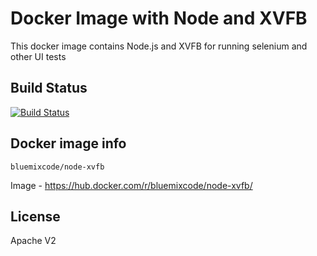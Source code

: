 # Docker Image with Node and XVFB
This docker image contains Node.js and XVFB for running selenium and other UI tests

## Build Status
[![Build Status](https://travis-ci.org/IBM-Bluemix/docker-node-xvfb.svg?branch=master)](https://travis-ci.org/IBM-Bluemix/docker-node-xvfb)

## Docker image info

```
bluemixcode/node-xvfb
```

Image - https://hub.docker.com/r/bluemixcode/node-xvfb/

## License
Apache V2
